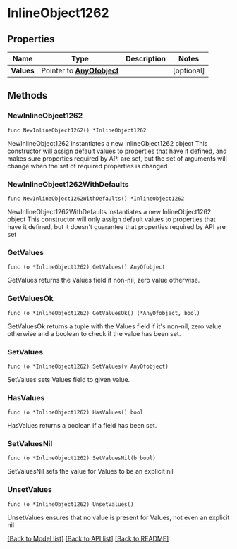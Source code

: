 # InlineObject1262

## Properties

Name | Type | Description | Notes
------------ | ------------- | ------------- | -------------
**Values** | Pointer to [**AnyOfobject**](anyOf&lt;object&gt;.md) |  | [optional] 

## Methods

### NewInlineObject1262

`func NewInlineObject1262() *InlineObject1262`

NewInlineObject1262 instantiates a new InlineObject1262 object
This constructor will assign default values to properties that have it defined,
and makes sure properties required by API are set, but the set of arguments
will change when the set of required properties is changed

### NewInlineObject1262WithDefaults

`func NewInlineObject1262WithDefaults() *InlineObject1262`

NewInlineObject1262WithDefaults instantiates a new InlineObject1262 object
This constructor will only assign default values to properties that have it defined,
but it doesn't guarantee that properties required by API are set

### GetValues

`func (o *InlineObject1262) GetValues() AnyOfobject`

GetValues returns the Values field if non-nil, zero value otherwise.

### GetValuesOk

`func (o *InlineObject1262) GetValuesOk() (*AnyOfobject, bool)`

GetValuesOk returns a tuple with the Values field if it's non-nil, zero value otherwise
and a boolean to check if the value has been set.

### SetValues

`func (o *InlineObject1262) SetValues(v AnyOfobject)`

SetValues sets Values field to given value.

### HasValues

`func (o *InlineObject1262) HasValues() bool`

HasValues returns a boolean if a field has been set.

### SetValuesNil

`func (o *InlineObject1262) SetValuesNil(b bool)`

 SetValuesNil sets the value for Values to be an explicit nil

### UnsetValues
`func (o *InlineObject1262) UnsetValues()`

UnsetValues ensures that no value is present for Values, not even an explicit nil

[[Back to Model list]](../README.md#documentation-for-models) [[Back to API list]](../README.md#documentation-for-api-endpoints) [[Back to README]](../README.md)


